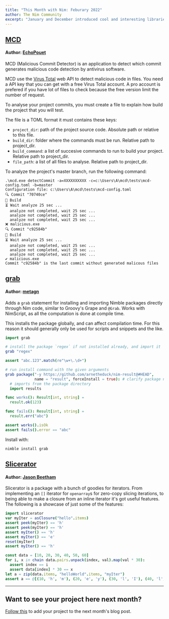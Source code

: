 ```yaml
---
title: "This Month with Nim: Feburary 2022"
author: The Nim Community
excerpt: "January and December introduced cool and interesting libraries."
---
```


## [MCD](https://gitlab.com/malicious-commit-detector/mcd)

#### Author: [EchoPouet](https://gitlab.com/EchoPouet)
MCD (Malicious Commit Detector) is an application to detect which commit generates malicious code detection by antivirus software.

MCD use the [Virus Total](https://www.virustotal.com) web API to detect malicious code in files.
You need a API key that you can get with a free Virus Total account.
A pro account is prefered if you have lot of files to check because the free version limit the number of request.

To analyse your project commits, you must create a file to explain how build the project that you will test.

The file is a TOML format it must contains these keys:

* `project_dir`: path of the project source code. Absolute path or relative to this file.
* `build_dir`: folder where the commands must be run. Relative path to project_dir.
* `build_command`: a list of succesive commands to run to build your project. Relative path to project_dir.
* `file_path`: a list of all files to analyse. Relative path to project_dir.

To analyze the project's master branch, run the following command:
```
.\mcd.exe detectCommit -a=XXXXXXXXXX -c=c:\Users\A\mcd\tests\mcd-config.toml -b=master
Configuration file: c:\Users\A\mcd\tests\mcd-config.toml
🔍 Commit "70740ce"
🔨 Build
⏳ Wait analyze 25 sec ...
  analyze not completed, wait 25 sec ...
  analyze not completed, wait 25 sec ...
  analyze not completed, wait 25 sec ...
❌ malicious.exe
🔍 Commit "c92584b"
🔨 Build
⏳ Wait analyze 25 sec ...
  analyze not completed, wait 25 sec ...
  analyze not completed, wait 25 sec ...
  analyze not completed, wait 25 sec ...
✔️ malicious.exe
Commit "c92584b" is the last commit without generated malicous files
```


## [grab](https://github.com/metagn/grab)

#### Author: [metagn](https://github.com/metagn)
Adds a `grab` statement for installing and importing Nimble packages
directly through Nim code, similar to Groovy's Grape and `@Grab`. Works
with NimScript, as all the computation is done at compile time.

This installs the package globally, and can affect compilation time. For
this reason it should generally only be used for scripts and snippets and
the like.

```nim
import grab

# install the package `regex` if not installed already, and import it
grab "regex"

assert "abc.123".match(re"\w+\.\d+")

# run install command with the given arguments
grab package("-y https://github.com/arnetheduck/nim-result@#HEAD",
             name = "result", forceInstall = true): # clarify package name to correctly query path
  # imports from the package directory
  import results

func works(): Result[int, string] =
  result.ok(123)

func fails(): Result[int, string] =
  result.err("abc")

assert works().isOk
assert fails().error == "abc"
```

Install with:

```
nimble install grab
```

## [Slicerator](https://github.com/beef331/slicerator)

#### Author: [Jason Beetham](https://github.com/beef331/slicerator)

Slicerator is a package with a bunch of goodies for iterators.
From implementing an `[]` iterator for `openarray`s for zero-copy slicing iterations, to being able to make a closure from an inline iterator it's got useful features.
The following is a showcase of just some of the features:
```nim
import slicerator
var myIter = asClosure("hello".items)
assert peek(myIter) == 'h'
assert peek(myIter) == 'h'
assert myIter() == 'h'
assert myIter() == 'e'
reset(myIter)
assert myIter() == 'h'

const data = [10, 20, 30, 40, 50, 60]
for i, x in chain data.pairs.unpack(index, val).map(val * 30):
  assert index == i
  assert data[index] * 30 == x
let a = zip(data.items, "helloWorld".items, "myIter")
assert a == @[(10, 'h', 'm'), (20, 'e', 'y'), (30, 'l', 'I'), (40, 'l', 't'), (50, 'o', 'e'), (60, 'W', 'r')]

```

----

## Want to see your project here next month?

[Follow this](https://github.com/beef331/website#adding-your-project-to-month-with-nim)
to add your project to the next month's blog post.
